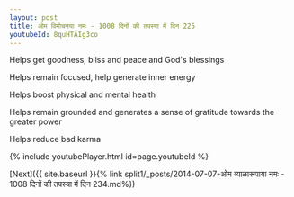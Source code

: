 ```yaml
---
layout: post
title: ओम विमोचनया नमः - 1008 दिनों की तपस्या में दिन 225
youtubeId: 8quHTAIg3co
---
```

 
 
Helps get goodness, bliss and peace and God's blessings
 
Helps remain focused, help generate inner energy 
 
Helps boost physical and mental health 
 
Helps remain grounded and generates a sense of gratitude towards the greater power 
 
Helps reduce bad karma
 
 
 
 


{% include youtubePlayer.html id=page.youtubeId %}
 
[Next]({{ site.baseurl }}{% link  split1/_posts/2014-07-07-ओम व्याळारूपाया नमः - 1008 दिनों की तपस्या में दिन 234.md%})
 
